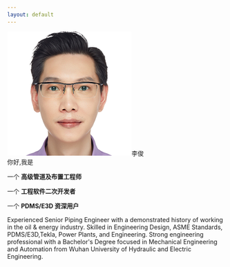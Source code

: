 ```yaml
---
layout: default
---
```


<div class="row">
  <div class="col-4">
    <div class="image"><img src="/media/profile.png" alt="">李俊</div>
  </div>
  <div class="col-6">
    <div class="designation">
        你好,我是<br>
        <div class="typing-title">
            <p>一个 <strong>高级管道及布置工程师</strong></p>
            <p>一个 <strong>工程软件二次开发者</strong></p>
            <p>一个 <strong>PDMS/E3D 资深用户</strong></p>
        </div>
        <span class="typed-title"></span>
    </div>
  </div>
</div>



Experienced Senior Piping Engineer with a demonstrated history of working in the oil & energy industry. Skilled in Engineering Design, ASME Standards, PDMS/E3D,Tekla, Power Plants, and Engineering. Strong engineering professional with a Bachelor's Degree focused in Mechanical Engineering and Automation from Wuhan University of Hydraulic and Electric Engineering.